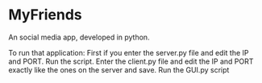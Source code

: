 # MyFriends
An social media app, developed in python.

To run that application:
First if you enter the server.py file and edit the IP and PORT. Run the script.
Enter the client.py file and edit the IP and PORT exactly like the ones on the server and save. Run the GUI.py script
